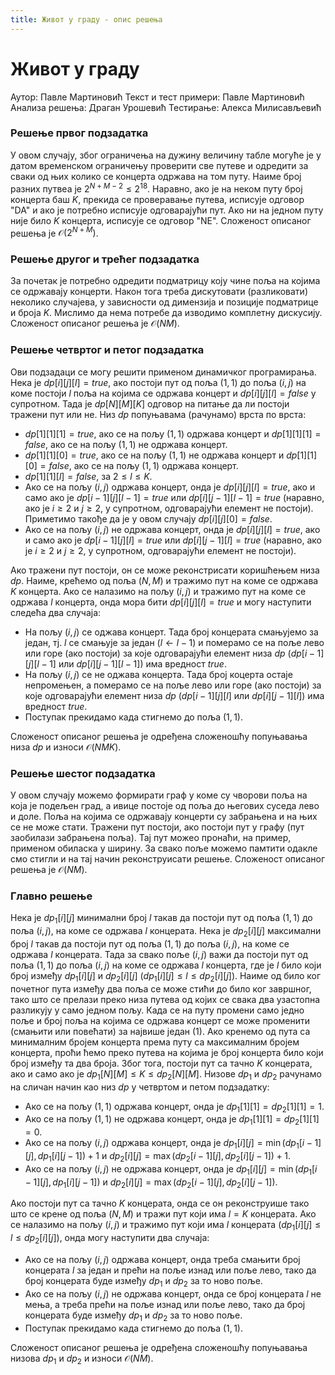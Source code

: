 ```yaml
---
title: Живот у граду - опис решења
---
```


# Живот у граду

Аутор: Павле Мартиновић
Текст и тест примери: Павле Мартиновић
Анализа решења: Драган Урошевић
Тестирање: Алекса Милисављевић


### Решење првог подзадатка
У овом случају, због ограничења на дужину величину табле могуће је у датом временском ограничењу проверити све путеве и одредити за сваки од њих колико се концерта одржава на том путу. Наиме број разних путвеа је $2^{N+M-2}\leq 2^{18}$. Наравно, ако је на неком путу број концерта баш $K$, прекида се проверавање путева, исписује одговор  "DA" и ако је потребно исписује одговарајући пут. Ако ни на једном путу није било $K$ концерта, исписује се одговор "NE". Сложеност описаног решења је ${\mathcal O}(2^{N+M})$.

### Решење другог и трећег подзадатка
За почетак је потребно одредити подматрицу коју чине поља на којима се одржавају концерти. Након тога треба дискутовати (разликовати) неколико случајева, у зависности од димензија и позиције подматрице и броја $K$. Мислимо да нема потребе да изводимо комплетну дискусију. Сложеност описаног решења је ${\mathcal O}(NM)$.
 

### Решење четвртог и петог подзадатка
Ови подзадаци се могу решити применом динамичког програмирања. Нека је $dp[i][j][l]=true$, ако постоји пут од поља $(1,1)$ до поља $(i,j)$ на коме постоји $l$ поља на којима се одржава концерт и $dp[i][j][l]=false$ у супротном. Тада је $dp[N][M][K]$ одговор на питање да ли постоји тражени пут или не. Низ $dp$ попуњавама (рачунамо) врста по врста:

- $dp[1][1][1]=true$, ако се на пољу $(1,1)$ одржава концерт и $dp[1][1][1]=false$, ако се на пољу $(1,1)$ не одржава концерт.
- $dp[1][1][0]=true$, ако се на пољу $(1,1)$ не одржава концерт и $dp[1][1][0]=false$, ако се на пољу $(1,1)$ одржава концерт.
- $dp[1][1][l]=false$, за $2\leq l \leq K$.
- Ако се на пољу $(i,j)$  одржава концерт, онда је $dp[i][j][l]=true$, ако и само ако је $dp[i-1][j][l-1]=true$ или $dp[i][j-1][l-1]=true$ (наравно, ако је $i \geq 2$ и $j \geq 2$, у супротном, одговарајући елемент не постоји). Приметимо такође да је у овом случају $dp[i][j][0]=false$.
- Ако се на пољу $(i,j)$  не одржава концерт, онда је $dp[i][j][l]=true$, ако и само ако је $dp[i-1][j][l]=true$ или $dp[i][j-1][l]=true$ (наравно, ако је $i \geq 2$ и $j \geq 2$, у супротном, одговарајући елемент не постоји).

Ако тражени пут постоји, он се може реконстрисати коришћењем низа  $dp$. Наиме, крећемо од поља $(N,M)$ и тражимо пут на коме се одржава $K$ концерта. Ако се налазимо на пољу $(i,j)$ и тражимо пут на коме се одржава $l$ концерта, онда мора бити $dp[i][j][l]=true$ и могу наступити следећа два случаја:

- На пољу $(i,j)$ се оджава концерт. Тада број концерата смањујемо за један, тј. $l$ се смањује за један ($l \leftarrow l-1$) и померамо се на поље лево или горе (ако постоји) за које одговарајући елемент низа $dp$ ($dp[i-1][j][l-1]$ или $dp[i][j-1][l-1]$) има вредност $true$.
- На пољу $(i,j)$ се не оджава концерта. Тада број коцерта остаје непромењен, а померамо се на поље лево или горе (ако постоји) за које одговарајући елемент низа $dp$ ($dp[i-1][j][l]$ или $dp[i][j-1][l]$) има вредност $true$.
- Поступак прекидамо када стигнемо до поља $(1,1)$.

Сложеност описаног решења је одређена сложеношћу попуњавања низа $dp$ и износи ${\mathcal O}(NMK)$.


### Решење шестог подзадатка

У овом случају можемо формирати граф у коме су чворови поља на која је подељен град, а ивице постоје од поља до његових суседа лево и доле. Поља на којима се одржавају концерти су забрањена и на њих се не може стати. Тражени пут постоји, ако постоји пут у графу (пут заобилази забрањена поља). Тај пут можео пронаћи, на пример, применом обиласка у ширину. За свако поље можемо памтити одакле смо стигли и на тај начин реконструисати решење. Сложеност описаног решења је  ${\mathcal O}(NM)$.


### Главно решење

Нека је $dp_1[i][j]$ минимални број $l$ такав да постоји пут од поља $(1,1)$ до поља $(i,j)$, на коме се одржава $l$ концерата. Нека је $dp_2[i][j]$ максимални број $l$ такав да постоји пут од поља $(1,1)$ до поља $(i,j)$, на коме се одржава $l$ концерата. Тада за свако поље $(i,j)$ важи да постоји пут од поља $(1,1)$ до поља $(i,j)$ на коме се одржава $l$ концерта, где је $l$ било који број између $dp_1[i][j]$ и $dp_2[i][j]$  ($dp_1[i][j]\leq l  \leq dp_2[i][j]$). Наиме од било ког почетног пута између два поља се може стићи до било ког завршног, тако што се прелази преко низа путева од којих се свака два узастопна разликују у само једном пољу. Када се на путу промени само једно поље и број поља на којима се одржава концерт се може променити (смањити или повећати) за највише један (1). Ако кренемо од пута са минималним бројем концерта према путу са максималним бројем концерта, проћи ћемо преко путева на којима је број концерта било који број између та два броја. 
Због тога, постоји пут са тачно $K$ концерата, ако и само ако је $dp_1[N][M]\leq K  \leq dp_2[N][M]$.
Низове $dp_1$ и $dp_2$ рачунамо на сличан начин као низ $dp$ у четвртом и петом подзадатку:

- Ако се на пољу $(1,1)$ одржава концерт, онда је $dp_1[1][1]=dp_2[1][1]=1$.
- Ако се на пољу $(1,1)$ не одржава концерт, онда је $dp_1[1][1]=dp_2[1][1]=0$.
- Ако се на пољу $(i,j)$ одржава концерт, онда је $dp_1[i][j]=\min(dp_1[i-1][j],dp_1[i][j-1])+1$ и $dp_2[i][j]=\max(dp_2[i-1][j],dp_2[i][j-1])+1$.
- Ако се на пољу $(i,j)$ не одржава концерт, онда је $dp_1[i][j]=\min(dp_1[i-1][j],dp_1[i][j-1])$ и $dp_2[i][j]=\max(dp_2[i-1][j],dp_2[i][j-1])$.

Ако постоји пут са тачно $K$ концерата, онда се он реконструише тако што се крене од поља $(N,M)$ и тражи пут који има $l=K$ концерата. Ако се налазимо на пољу $(i,j)$ и тражимо пут који има $l$ концерата ($dp_1[i][j]\leq l \leq dp_2[i][j]$), онда могу наступити два случаја:

- Ако се на пољу $(i,j)$ одржава концерт, онда треба смањити број концерата $l$ за један и прећи на поље изнад или поље лево, тако да број концерата буде између $dp_1$ и $dp_2$ за то ново поље.
- Ако се на пољу $(i,j)$ не одржава концерт, онда се број концерата $l$ не мења, а треба прећи на поље изнад или поље лево, тако да број концерата буде између $dp_1$ и $dp_2$ за то ново поље.
- Поступак прекидамо када стигнемо до поља $(1,1)$.

Сложеност описаног решења је одређена сложеношћу попуњавања низова $dp_1$ и $dp_2$ и износи ${\mathcal O}(NM)$.
